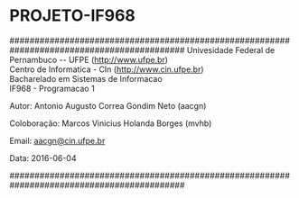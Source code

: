 # PROJETO-IF968

###########################################################################################
 Univesidade Federal de Pernambuco -- UFPE (http://www.ufpe.br)                            
 Centro de Informatica - CIn (http://www.cin.ufpe.br)                                     
 Bacharelado em Sistemas de Informacao                                                     
 IF968 - Programacao 1                                                                    
                                                                                           
 Autor:    Antonio Augusto Correa Gondim Neto (aacgn)
 
 Coloboração: Marcos Vinicius Holanda Borges (mvhb)
                                                                                           
                                                                                           
 Email:    aacgn@cin.ufpe.br                                                               
                                                                                           
                                                                                           
 Data:        2016-06-04                                                                   
                                                                                           
###########################################################################################

